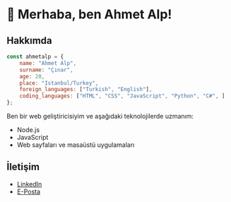 # 👋 Merhaba, ben Ahmet Alp!

## Hakkımda
```js
const ahmetalp = {
    name: "Ahmet Alp",
    surname: "Çınar",
    age: 20,
    place: "Istanbul/Turkey",
    foreign_languages: ["Turkish", "English"],
    coding_languages: ["HTML", "CSS", "JavaScript", "Python", "C#", ]
};
```
Ben bir web geliştiricisiyim ve aşağıdaki teknolojilerde uzmanım:
- Node.js
- JavaScript
- Web sayfaları ve masaüstü uygulamaları

## İletişim
- [LinkedIn](https://www.linkedin.com/in/ahmetalpcinar)
- [E-Posta](cinaralp32@gmail.com)
